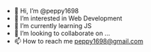 - 👋 Hi, I’m @peppy1698
- 👀 I’m interested in Web Development
- 🌱 I’m currently learning JS
- 💞️ I’m looking to collaborate on ...
- 📫 How to reach me peppy1698@gmail.com

<!---
peppy1698/peppy1698 is a ✨ special ✨ repository because its `README.md` (this file) appears on your GitHub profile.
You can click the Preview link to take a look at your changes.
--->
